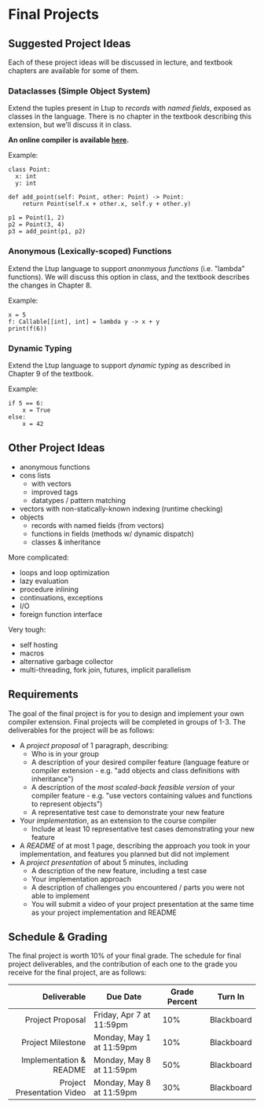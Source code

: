 # Final Projects

## Suggested Project Ideas

Each of these project ideas will be discussed in lecture, and textbook
chapters are available for some of them.

### Dataclasses (Simple Object System)

Extend the tuples present in Ltup to *records* with *named fields*,
exposed as classes in the language. There is no chapter in the
textbook describing this extension, but we'll discuss it in class.

**An online compiler is available [here](https://jnear.w3.uvm.edu/cs202/compiler-dataclasses.php).**

Example:

```
class Point:
  x: int
  y: int

def add_point(self: Point, other: Point) -> Point:
    return Point(self.x + other.x, self.y + other.y)

p1 = Point(1, 2)
p2 = Point(3, 4)
p3 = add_point(p1, p2)
```

<!-- ### Functions -->

<!-- Extend the Ltup language to support function definitions. We will -->
<!-- discuss this option in class, and the textbook describes the changes -->
<!-- in Chapter 7. -->

<!-- **An online compiler is available [here](https://jnear.w3.uvm.edu/cs202/compiler-functions.php).** -->

<!-- ``` -->
<!-- def fact(n: int) -> int: -->
<!--     if n == 0 or n == 1: -->
<!--         return 1 -->
<!--     else: -->
<!--         return n * fact(n-1) -->

<!-- print(fact(5)) -->
<!-- ``` -->

### Anonymous (Lexically-scoped) Functions

Extend the Ltup language to support *anonmyous functions* (i.e.
"lambda" functions). We will discuss this option in class, and the
textbook describes the changes in Chapter 8.

Example:

```
x = 5
f: Callable[[int], int] = lambda y -> x + y
print(f(6))
```

### Dynamic Typing

Extend the Ltup language to support *dynamic typing* as described in
Chapter 9 of the textbook.

Example:

```
if 5 == 6:
    x = True
else:
    x = 42
```

## Other Project Ideas

  * anonymous functions
  * cons lists
    * with vectors
    * improved tags
    * datatypes / pattern matching
  * vectors with non-statically-known indexing (runtime checking)
  * objects
    * records with named fields (from vectors)
    * functions in fields (methods w/ dynamic dispatch)
    * classes & inheritance

More complicated:

  * loops and loop optimization
  * lazy evaluation
  * procedure inlining
  * continuations, exceptions
  * I/O
  * foreign function interface

Very tough: 

  * self hosting
  * macros
  * alternative garbage collector
  * multi-threading, fork join, futures, implicit parallelism

## Requirements

The goal of the final project is for you to design and implement your own compiler extension. Final projects will be completed in groups of 1-3. The deliverables for the project will be as follows:

- A *project proposal* of 1 paragraph, describing:
  - Who is in your group
  - A description of your desired compiler feature (language feature or compiler extension - e.g. "add objects and class definitions with inheritance")
  - A description of the *most scaled-back feasible version* of your compiler feature - e.g. "use vectors containing values and functions to represent objects")
  - A representative test case to demonstrate your new feature
- Your *implementation*, as an extension to the course compiler
  - Include at least 10 representative test cases demonstrating your new feature
- A *README* of at most 1 page, describing the approach you took in your implementation, and features you planned but did not implement
- A *project presentation* of about 5 minutes, including
  - A description of the new feature, including a test case
  - Your implementation approach
  - A description of challenges you encountered / parts you were not able to implement
  - You will submit a video of your project presentation at the same time as your project implementation and README

## Schedule & Grading

The final project is worth 10% of your final grade. The schedule for final project deliverables, and the contribution of each one to the grade you receive for the final project, are as follows:

| Deliverable                | Due Date                 | Grade Percent | Turn In    |
| -----------------------:   | -------------------      | ------------- | --------   |
| Project Proposal           | Friday, Apr 7 at 11:59pm | 10%           | Blackboard |
| Project Milestone          | Monday, May 1 at 11:59pm | 10%           | Blackboard |
| Implementation & README    | Monday, May 8 at 11:59pm | 50%           | Blackboard |
| Project Presentation Video | Monday, May 8 at 11:59pm | 30%           | Blackboard |


